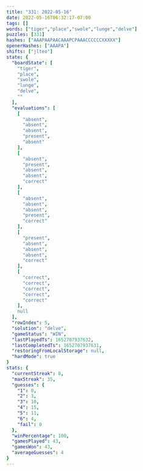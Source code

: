 ```yaml
---
title: "331: 2022-05-16"
date: 2022-05-16T06:32:17-07:00
tags: []
words: ["tiger","place","swole","lunge","delve"]
puzzles: [331]
hashes: ["AAAPAAPAACAAAPCPAAACCCCCCXXXXX"]
openerHashes: ["AAAPA"]
shifts: ["jlteo"]
state: {
  "boardState": [
    "tiger",
    "place",
    "swole",
    "lunge",
    "delve",
    ""
  ],
  "evaluations": [
    [
      "absent",
      "absent",
      "absent",
      "present",
      "absent"
    ],
    [
      "absent",
      "present",
      "absent",
      "absent",
      "correct"
    ],
    [
      "absent",
      "absent",
      "absent",
      "present",
      "correct"
    ],
    [
      "present",
      "absent",
      "absent",
      "absent",
      "correct"
    ],
    [
      "correct",
      "correct",
      "correct",
      "correct",
      "correct"
    ],
    null
  ],
  "rowIndex": 5,
  "solution": "delve",
  "gameStatus": "WIN",
  "lastPlayedTs": 1652707937632,
  "lastCompletedTs": 1652707937631,
  "restoringFromLocalStorage": null,
  "hardMode": true
}
stats: {
  "currentStreak": 8,
  "maxStreak": 35,
  "guesses": {
    "1": 0,
    "2": 3,
    "3": 10,
    "4": 15,
    "5": 11,
    "6": 4,
    "fail": 0
  },
  "winPercentage": 100,
  "gamesPlayed": 43,
  "gamesWon": 43,
  "averageGuesses": 4
}
---
```


<!-- more -->
